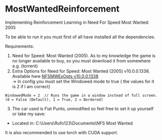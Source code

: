 # MostWantedReinforcement
Implementing Reinforcement Learning in Need For Speed Most Wanted: 2005

To be able to run it you must first of all have installed all the dependencies.

Requirements:
  1. Need for Speed: Most Wanted (2005). As to my knowledge the game is no longer available to buy, so you must download it from somewhere e.g. (torrent)
  2. Extra Options for Need for Speed: Most Wanted (2005) v10.0.0.1338. Available here [NFSMWExOpts v10.0.0.1338](https://github.com/ExOptsTeam/NFSMWExOpts/releases/tag/v10.0.0.1338) <br>
    -> In config you must set the Windowed mode to true ( the values for it is 2 if I am correct) <br>
    
    WindowedMode = 2  // Runs the game in a window instead of full screen. (0 = False (Default), 1 = True, 2 = Bordered)
    
  3. The car used is Fiat Punto, unmodified so feel free to set it up yourself or take my save:
  - Located in: C:\Users\Rufo123\Documents\NFS Most Wanted
 
    
It is also recommended to use torch with CUDA support.
